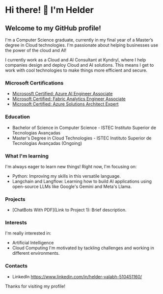 # Hi there! 👋 I'm Helder 

## Welcome to my GitHub profile!

I'm a Computer Science graduate, currently in my final year of a Master’s degree in Cloud technologies. I'm passionate about helping businesses use the power of the cloud and AI!

I currently work as a Cloud and AI Consultant at Kyndryl, where I help companies design and deploy Cloud and AI solutions. This means I get to work with cool technologies to make things more efficient and secure. 

### Microsoft Certifications

* [Micrososft Certified: Azure AI Engineer Associate](https://learn.microsoft.com/api/credentials/share/en-gb/HelderValabh-3473/E70BA668A03A19A4?sharingId=503F02E0654FA220)
* [Microsoft Certified: Fabric Analytics Engineer Associate](https://learn.microsoft.com/api/credentials/share/en-gb/HelderValabh-3473/FA3B6889EC4FB4D5?sharingId=503F02E0654FA220)
* [Microsoft Certified: Azure Solutions Architect Expert](https://learn.microsoft.com/api/credentials/share/en-gb/HelderValabh-3473/40BF04F51D0B0201?sharingId=503F02E0654FA220)


### Education

* Bachelor of Science in Computer Science - ISTEC Instituto Superior de Tecnologias Avançadas
* Master's Degree in Cloud Technologies - ISTEC Instituto Superior de Tecnologias Avançadas (Ongoing)

### What I'm learning

I'm always eager to learn new things! Right now, I'm focusing on:

* Python: Improving my skills in this versatile language.
* Langchain and Langflow: Learning how to build AI applications using open-source LLMs like Google's Gemini and Meta's Llama.

### Projects

* [ChatBots With PDF](Link to Project 1): Brief description.


### Interests

I'm really interested in:

* Artificial Intelligence
* Cloud Computing
I'm motivated by tackling challenges and working in different environments.

### Contacts

* LinkedIn https://www.linkedin.com/in/helder-valabh-510451160/


Thanks for visiting my profile!
